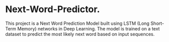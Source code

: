 # Next-Word-Predictor.
This project is a Next Word Prediction Model built using LSTM (Long Short-Term Memory) networks in Deep Learning. The model is trained on a text dataset to predict the most likely next word based on input sequences.
